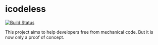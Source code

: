 # icodeless

[![Build Status](https://travis-ci.com/Earth-1610/icodeless.svg?branch=master)](https://travis-ci.com/Earth-1610/icodeless)

This project aims to help developers free from mechanical code.
But it is now only a proof of concept.